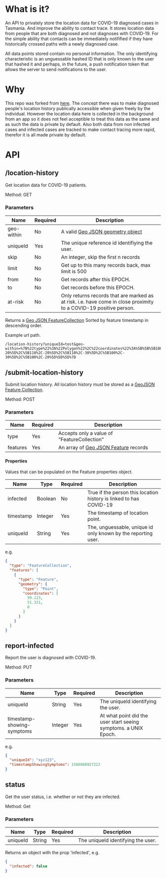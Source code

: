 # What is it?
An API to privately store the location data for COVID-19 diagnosed cases in Tasmania. And improve the ability to contact trace. It stores location data from people that are both diagnosed and not diagnoses with COVID-19. For the simple ability that contacts can be immediately notifified if they have historically crossed paths with a newly diagnosed case.

All data points stored contain no personal information. The only identifying characteristic is an unguessable hashed ID that is only known to the user that hashed it and perhaps, in the future, a push notification token that allows the server to send notifications to the user.

# Why
This repo was forked from [here](https://github.com/AlastairTaft/track-covid-19-spread). The concept there was to make diagnosed people's location history publically accessible when given freely by the individual. However the location data here is collected in the background from an app so it does not feel acceptible to treat this data as the same and as such the data is private by default. Also both data from non infected cases and infected cases are tracked to make contact tracing more rapid, therefor it is all made private by default.

# API 

## /location-history

Get location data for COVID-19 patients.

Method: GET

### Parameters
| Name       | Required | Description |
| ---------- | -------- | ----------- |
| geo-within | No       | A valid [Geo JSON geometry object](https://tools.ietf.org/html/rfc7946#section-3.1) |
| uniqueId   | Yes      | The unique reference id identifiying the user. |
| skip       | No       | An integer, skip the first n records | 
| limit      | No       | Get up to this many records back, max limit is 500 | 
| from       | No       | Get records after this EPOCH. |
| to         | No       | Get records before this EPOCH. |
| at-risk    | No       | Only returns records that are marked as at risk. i.e. have come in close proximity to a COVID-19 positive person. |

Returns a [Geo JSON FeatureCollection](https://tools.ietf.org/html/rfc7946#section-3.3) Sorted by feature timestamp in descending order.

Example url path.
```
/location-history?uniqueId=test&geo-within=%7B%22type%22%3A%22Polygon%22%2C%22coordinates%22%3A%5B%5B%5B100%2C-20%5D%2C%5B110%2C-20%5D%2C%5B110%2C-30%5D%2C%5B100%2C-30%5D%2C%5B100%2C-20%5D%5D%5D%7D
```

## /submit-location-history

Submit location history. All location history must be stored as a [GeoJSON Feature Collection](https://tools.ietf.org/html/rfc7946#section-3.3).

Method: POST

### Parameters
| Name     | Required | Description |
| -------- | -------- | ----------- |
| type     | Yes      | Accepts only a value of "FeatureCollection" |
| features | Yes      | An array of [Geo JSON Feature](https://tools.ietf.org/html/rfc7946#section-3.2) records | 

#### Properties
Values that can be populated on the Feature properties object.

| Name      | Type    | Required | Description |
| ----      | ------- | -------- | ----------- |
| infected  | Boolean | No       | True if the person this location history is linked to has COVID-19 |
| timestamp | Integer | Yes      | The timestamp of location point. |
| uniqueId  | String  | Yes      | The, unguessable, unique id only known by the reporting user. |

e.g.
```json
{
  "type": "FeatureCollection",
  "features": [
    {
      "type": "Feature",
      "geometry": {
        "type": "Point",
        "coordinates": [
          50.123,
          51.321,
          0
        ]
      }
    }
  ]
}
```

## report-infected

Report the user is diagnosed with COVID-19.

Method: PUT

### Parameters
| Name                       | Type    | Required | Description |
| -------------------------- | ------- | -------- | ----------- |
| uniqueId                  | String  | Yes      | The uniqueId identifying the user. |
| timestamp-showing-symptoms | Integer | Yes      | At what point did the user start seeing symptoms. a UNIX Epoch. |

e.g.

```json
{
  "uniqueId": "xyz123",
  "timestampShowingSymptoms": 1586068927222
}
```

## status

Get the user status, i.e. whether or not they are infected.

Method: Get

### Parameters
| Name     | Type    | Required | Description |
| -------- | ------- | -------- | ----------- |
| uniqueId | String  | Yes      | The uniqueId identifying the user. |

Returns an object with the prop 'infected', e.g.

```json
{
  "infected": false
}
```
